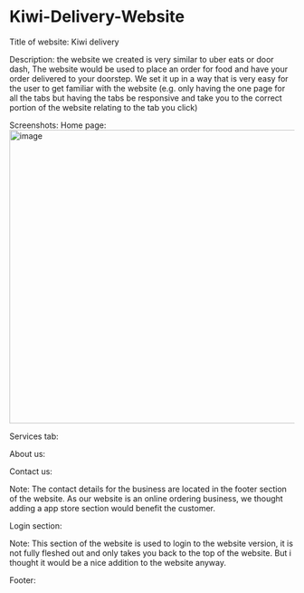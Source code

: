 # Kiwi-Delivery-Website

Title of website: Kiwi delivery

Description: the website we created is very similar to uber eats or door dash, The website would be used to place an order for food and have your order delivered to your doorstep. We set it up in a way that is very easy for the user to get familiar with the website (e.g. only having the one page for all the tabs but having the tabs be responsive and take you to the correct portion of the website relating to the tab you click) 

Screenshots: 
Home page: 
<img width="518" alt="image" src="https://github.com/Slade1995/Kiwi-Delivery-Website/assets/115507834/81ffad35-979a-45a0-a3c0-82306d777b38">


 

Services tab: 
 
About us: 
 

Contact us:
 
Note: The contact details for the business are located in the footer section of the website. As our website is an online ordering business, we thought adding a app store section would benefit the customer.








Login section: 

 
Note: This section of the website is used to login to the website version, it is not fully fleshed out and only takes you back to the top of the website. But i thought it would be a nice addition to the website anyway.

Footer: 

